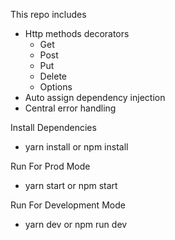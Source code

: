 This repo includes 
- Http methods decorators 
    - Get
    - Post
    - Put
    - Delete
    - Options
- Auto assign dependency injection
- Central error handling

Install Dependencies
- yarn install or npm install

Run For Prod Mode
- yarn start or npm start

Run For Development Mode
- yarn dev or npm run dev


